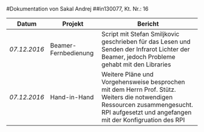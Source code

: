 #Dokumentation von Sakal Andrej
##in130077, Kt. Nr.: 16


| Datum | Projekt | Bericht |
|---|---|---|
|*07.12.2016*|Beamer-Fernbedienung|Script mit Stefan Smiljkovic geschrieben für das Lesen und Senden der Infrarot Lichter der Beamer, jedoch Probleme gehabt mit den Libraries|
|*07.12.2016*|Hand-in-Hand|Weitere Pläne und Vorgehensweise besprochen mit dem Herrn Prof. Stütz. Weiters die notwendigen Ressourcen zusammengesucht. RPI aufgesetzt und angefangen mit der Konfigruation des RPI|


